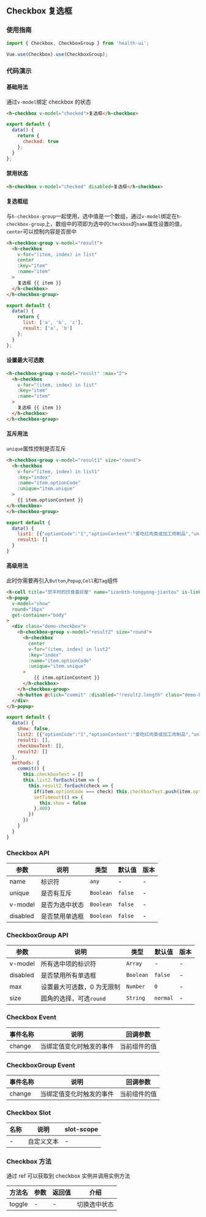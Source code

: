 ## Checkbox 复选框

### 使用指南
``` javascript
import { Checkbox, CheckboxGroup } from 'health-ui';

Vue.use(Checkbox).use(CheckboxGroup);
```

### 代码演示

#### 基础用法

通过`v-model`绑定 checkbox 的状态

```html
<h-checkbox v-model="checked">复选框</h-checkbox>
```

```javascript
export default {
  data() {
    return {
      checked: true
    };
  }
};
```

#### 禁用状态

```html
<h-checkbox v-model="checked" disabled>复选框</h-checkbox>
```

#### 复选框组

与`h-checkbox-group`一起使用，选中值是一个数组，通过`v-model`绑定在`h-checkbox-group`上，数组中的项即为选中的`Checkbox`的`name`属性设置的值，`center`可以控制内容是否居中

```html
<h-checkbox-group v-model="result">
  <h-checkbox
    v-for="(item, index) in list"
    center
    :key="item"
    :name="item"
  >
    复选框 {{ item }}
  </h-checkbox>
</h-checkbox-group>
```

```javascript
export default {
  data() {
    return {
      list: ['a', 'b', 'c'],
      result: ['a', 'b']
    };
  }
};
```

#### 设置最大可选数

```html
<h-checkbox-group v-model="result" :max="2">
  <h-checkbox
    v-for="(item, index) in list"
    :key="item"
    :name="item"
  >
    复选框 {{ item }}
  </h-checkbox>
</h-checkbox-group>
```

####  互斥用法

`unique`属性控制是否互斥

```html
<h-checkbox-group v-model="result1" size="round">
  <h-checkbox
    v-for="(item, index) in list1"
    :key="index"
    :name="item.optionCode"
    :unique="item.unique"
  >
    {{ item.optionContent }}
</h-checkbox>
</h-checkbox-group>
```
```javascript
export default {
  data() {
    list1: [{"optionCode":"1","optionContent":"爱吃红肉类或加工肉制品","unique":false},{"optionCode":"2","optionContent":"高盐饮食/爱吃腌制食物","unique":false},{"optionCode":"3","optionContent":"饭菜普遍油大","unique":false},{"optionCode":"4","optionContent":"蔬果摄入很少或几乎不吃","unique":false},{"optionCode":"5","optionContent":"以上皆无","unique":true}],
    result1: []
  }
}
```

#### 高级用法

此时你需要再引入`Button`,`Popup`,`Cell`和`Tag`组件

```html
<h-cell title="您平时的饮食喜好是" name="iconbth-tongyong-jiantou" is-link @click="show=true" :value="checkboxText.length?checkboxText.join('；'):'请选择'" />
<h-popup
  v-model="show"
  round="16px"
  get-container="body"
>
  <div class="demo-checkbox">
    <h-checkbox-group v-model="result2" size="round">
      <h-checkbox
        center
        v-for="(item, index) in list2"
        :key="index"
        :name="item.optionCode"
        :unique="item.unique"
      >
          {{ item.optionContent }}
      </h-checkbox>
    </h-checkbox-group>
    <h-button @click="commit" :disabled="!result2.length" class="demo-btn" round type="primary" size="large">大号按钮</h-button>
  </div>
</h-popup>
```
```javascript
export default {
  data() {
    show: false,
    list2: [{"optionCode":"1","optionContent":"爱吃红肉类或加工肉制品","unique":false},{"optionCode":"2","optionContent":"高盐饮食/爱吃腌制食物","unique":false},{"optionCode":"3","optionContent":"饭菜普遍油大","unique":false},{"optionCode":"4","optionContent":"蔬果摄入很少或几乎不吃","unique":false},{"optionCode":"5","optionContent":"以上皆无","unique":true}],
    result1: [],
    checkboxText: [],
    result2: []
  },
  methods: {
    commit() {
      this.checkboxText = []
      this.list2.forEach(item => {
        this.result2.forEach(check => {
          if(item.optionCode === check) this.checkboxText.push(item.optionContent)
          setTimeout(() => {
            this.show = false
          },400)
        })
      })
    }
  }
}
```

### Checkbox API

| 参数 | 说明 | 类型 | 默认值 | 版本 |
|------|------|------|------|------|
| name | 标识符 | `any` | - | - |
| unique | 是否有互斥 | `Boolean` | `false` | - |
| v-model | 是否为选中状态 | `Boolean` | `false` | - |
| disabled | 是否禁用单选框 | `Boolean` | `false` | - |

### CheckboxGroup API

| 参数 | 说明 | 类型 | 默认值 | 版本 |
|------|------|------|------|------|
| v-model | 所有选中项的标识符 | `Array` | - | - |
| disabled | 是否禁用所有单选框 | `Boolean` | `false` | - |
| max | 设置最大可选数，0 为无限制 | `Number` | `0` | - |
| size | 圆角的选择，可选`round` | `String` | `normal` | - |

### Checkbox Event

| 事件名称 | 说明 | 回调参数 |
|------|------|------|
| change | 当绑定值变化时触发的事件 | 当前组件的值 |

### CheckboxGroup Event

| 事件名称 | 说明 | 回调参数 |
|------|------|------|
| change | 当绑定值变化时触发的事件 | 当前组件的值 |

### Checkbox Slot

| 名称 | 说明 | slot-scope |
|------|------|------|
| - | 自定义文本 | - |

### Checkbox 方法

通过 ref 可以获取到 checkbox 实例并调用实例方法

| 方法名 | 参数 | 返回值 | 介绍 |
|------|------|------|------|
| toggle | - | - | 切换选中状态 |
